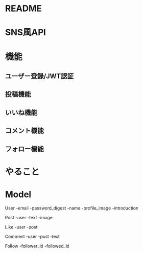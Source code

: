 # README
<h1>SNS風API</h1>

# 機能
## ユーザー登録/JWT認証
## 投稿機能
## いいね機能
## コメント機能
## フォロー機能

# やること

# Model 

User
-email
-password_digest
-name
-profile_image
-introduction

Post
-user
-text
-image

Like
-user
-post

Comment
-user
-post
-text

Follow
-follower_id
-followed_id

